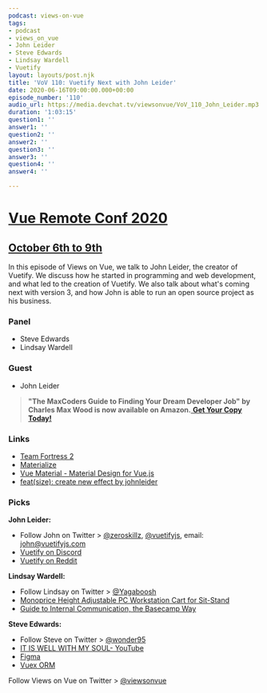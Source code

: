 ```yaml
---
podcast: views-on-vue
tags:
- podcast
- views_on_vue
- John Leider
- Steve Edwards
- Lindsay Wardell
- Vuetify
layout: layouts/post.njk
title: 'VoV 110: Vuetify Next with John Leider'
date: 2020-06-16T09:00:00.000+00:00
episode_number: '110'
audio_url: https://media.devchat.tv/viewsonvue/VoV_110_John_Leider.mp3
duration: '1:03:15'
question1: ''
answer1: ''
question2: ''
answer2: ''
question3: ''
answer3: ''
question4: ''
answer4: ''

---
```

# [Vue Remote Conf 2020](https://vueremoteconf.com)
## [October 6th to 9th](https://vueremoteconf.com)
In this episode of Views on Vue, we talk to John Leider, the creator of Vuetify. We discuss how he started in programming and web development, and what led to the creation of Vuetify. We also talk about what's coming next with version 3, and how John is able to run an open source project as his business.

### **Panel**

* Steve Edwards
* Lindsay Wardell

### **Guest**

* John Leider

> **"The MaxCoders Guide to Finding Your Dream Developer Job" by Charles Max Wood is now available on Amazon.**[ **Get Your Copy Today!**](https://www.amazon.com/gp/product/B081MBL5C9/ref=as_li_ss_tl?ie=UTF8&linkCode=sl1&tag=devchattv-20&linkId=9d61363241636e2546ef46abba198746&language=en_US)

### **Links**

* [Team Fortress 2](https://www.teamfortress.com/)
* [Materialize](https://materializecss.com/)
* [Vue Material - Material Design for Vue.js](https://vuematerial.io/)
* [feat(size): create new effect by johnleider](https://github.com/vuetifyjs/vuetify/pull/10418)

### **Picks**

**John Leider:**

* Follow John on Twitter > [@zeroskillz](https://twitter.com/zeroskillz), [@vuetifyjs](https://twitter.com/vuetifyjs), email: john@vuetifyjs.com
* [Vuetify on Discord](https://discord.com/invite/s93b7Fv)
* [Vuetify on Reddit](https://www.reddit.com/r/vuetifyjs/)

**Lindsay Wardell:**

* Follow Lindsay on Twitter > [@Yagaboosh](https://twitter.com/Yagaboosh)
* [Monoprice Height Adjustable PC Workstation Cart for Sit-Stand](https://www.monoprice.com/product?p_id=15723)
* [Guide to Internal Communication, the Basecamp Way](https://basecamp.com/guides/how-we-communicate)

**Steve Edwards:**

* Follow Steve on Twitter > [@wonder95](https://twitter.com/wonder95)
* [IT IS WELL WITH MY SOUL- YouTube](https://www.youtube.com/watch?v=nDIJz6zzHNU)
* [Figma](https://www.figma.com/)
* [Vuex ORM](https://vuex-orm.org/)

Follow Views on Vue on Twitter > [@viewsonvue](https://twitter.com/viewsonvue)